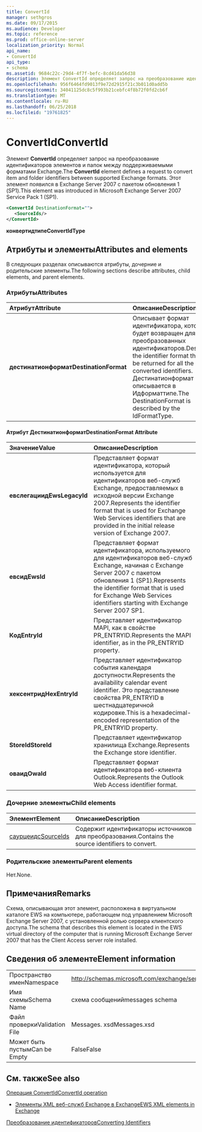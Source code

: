 ```yaml
---
title: ConvertId
manager: sethgros
ms.date: 09/17/2015
ms.audience: Developer
ms.topic: reference
ms.prod: office-online-server
localization_priority: Normal
api_name:
- ConvertId
api_type:
- schema
ms.assetid: 9684c22c-29d4-4f7f-befc-8cd41da56d38
description: Элемент ConvertId определяет запрос на преобразование идентификаторов элементов и папок между поддерживаемыми форматами Exchange. Этот элемент появился в Exchange Server 2007 с пакетом обновления 1 (SP1).
ms.openlocfilehash: 956f6464fd9013f9e72d2915f21c3b011d0add5b
ms.sourcegitcommit: 34041125dc8c5f993b21cebfc4f8b72f0fd2cb6f
ms.translationtype: MT
ms.contentlocale: ru-RU
ms.lasthandoff: 06/25/2018
ms.locfileid: "19761825"
---
```

# <a name="convertid"></a><span data-ttu-id="5e28e-104">ConvertId</span><span class="sxs-lookup"><span data-stu-id="5e28e-104">ConvertId</span></span>

<span data-ttu-id="5e28e-105">Элемент **ConvertId** определяет запрос на преобразование идентификаторов элементов и папок между поддерживаемыми форматами Exchange.</span><span class="sxs-lookup"><span data-stu-id="5e28e-105">The **ConvertId** element defines a request to convert item and folder identifiers between supported Exchange formats.</span></span> <span data-ttu-id="5e28e-106">Этот элемент появился в Exchange Server 2007 с пакетом обновления 1 (SP1).</span><span class="sxs-lookup"><span data-stu-id="5e28e-106">This element was introduced in Microsoft Exchange Server 2007 Service Pack 1 (SP1).</span></span> 
  
```xml
<ConvertId DestinationFormat="">
   <SourceIds/>
</ConvertId>
```

 <span data-ttu-id="5e28e-107">**конвертидтипе**</span><span class="sxs-lookup"><span data-stu-id="5e28e-107">**ConvertIdType**</span></span>
## <a name="attributes-and-elements"></a><span data-ttu-id="5e28e-108">Атрибуты и элементы</span><span class="sxs-lookup"><span data-stu-id="5e28e-108">Attributes and elements</span></span>

<span data-ttu-id="5e28e-109">В следующих разделах описываются атрибуты, дочерние и родительские элементы.</span><span class="sxs-lookup"><span data-stu-id="5e28e-109">The following sections describe attributes, child elements, and parent elements.</span></span>
  
### <a name="attributes"></a><span data-ttu-id="5e28e-110">Атрибуты</span><span class="sxs-lookup"><span data-stu-id="5e28e-110">Attributes</span></span>

|<span data-ttu-id="5e28e-111">**Атрибут**</span><span class="sxs-lookup"><span data-stu-id="5e28e-111">**Attribute**</span></span>|<span data-ttu-id="5e28e-112">**Описание**</span><span class="sxs-lookup"><span data-stu-id="5e28e-112">**Description**</span></span>|
|:-----|:-----|
|<span data-ttu-id="5e28e-113">**дестинатионформат**</span><span class="sxs-lookup"><span data-stu-id="5e28e-113">**DestinationFormat**</span></span> <br/> |<span data-ttu-id="5e28e-114">Описывает формат идентификатора, который будет возвращен для всех преобразованных идентификаторов.</span><span class="sxs-lookup"><span data-stu-id="5e28e-114">Describes the identifier format that will be returned for all the converted identifiers.</span></span> <span data-ttu-id="5e28e-115">Дестинатионформат описывается в Идформаттипе.</span><span class="sxs-lookup"><span data-stu-id="5e28e-115">The DestinationFormat is described by the IdFormatType.</span></span>  <br/> |
   
#### <a name="destinationformat-attribute"></a><span data-ttu-id="5e28e-116">Атрибут Дестинатионформат</span><span class="sxs-lookup"><span data-stu-id="5e28e-116">DestinationFormat Attribute</span></span>

|<span data-ttu-id="5e28e-117">**Значение**</span><span class="sxs-lookup"><span data-stu-id="5e28e-117">**Value**</span></span>|<span data-ttu-id="5e28e-118">**Описание**</span><span class="sxs-lookup"><span data-stu-id="5e28e-118">**Description**</span></span>|
|:-----|:-----|
|<span data-ttu-id="5e28e-119">**евслегациид**</span><span class="sxs-lookup"><span data-stu-id="5e28e-119">**EwsLegacyId**</span></span> <br/> |<span data-ttu-id="5e28e-120">Представляет формат идентификатора, который используется для идентификаторов веб-служб Exchange, предоставляемых в исходной версии Exchange 2007.</span><span class="sxs-lookup"><span data-stu-id="5e28e-120">Represents the identifier format that is used for Exchange Web Services identifiers that are provided in the initial release version of Exchange 2007.</span></span>  <br/> |
|<span data-ttu-id="5e28e-121">**евсид**</span><span class="sxs-lookup"><span data-stu-id="5e28e-121">**EwsId**</span></span> <br/> |<span data-ttu-id="5e28e-122">Представляет формат идентификатора, используемого для идентификаторов веб-служб Exchange, начиная с Exchange Server 2007 с пакетом обновления 1 (SP1).</span><span class="sxs-lookup"><span data-stu-id="5e28e-122">Represents the identifier format that is used for Exchange Web Services identifiers starting with Exchange Server 2007 SP1.</span></span>  <br/> |
|<span data-ttu-id="5e28e-123">**Код**</span><span class="sxs-lookup"><span data-stu-id="5e28e-123">**EntryId**</span></span> <br/> |<span data-ttu-id="5e28e-124">Представляет идентификатор MAPI, как в свойстве PR_ENTRYID.</span><span class="sxs-lookup"><span data-stu-id="5e28e-124">Represents the MAPI identifier, as in the PR_ENTRYID property.</span></span>  <br/> |
|<span data-ttu-id="5e28e-125">**хексентрид**</span><span class="sxs-lookup"><span data-stu-id="5e28e-125">**HexEntryId**</span></span> <br/> |<span data-ttu-id="5e28e-126">Представляет идентификатор события календаря доступности.</span><span class="sxs-lookup"><span data-stu-id="5e28e-126">Represents the availability calendar event identifier.</span></span> <span data-ttu-id="5e28e-127">Это представление свойства PR_ENTRYID в шестнадцатеричной кодировке.</span><span class="sxs-lookup"><span data-stu-id="5e28e-127">This is a hexadecimal-encoded representation of the PR_ENTRYID property.</span></span>  <br/> |
|<span data-ttu-id="5e28e-128">**StoreId**</span><span class="sxs-lookup"><span data-stu-id="5e28e-128">**StoreId**</span></span> <br/> |<span data-ttu-id="5e28e-129">Представляет идентификатор хранилища Exchange.</span><span class="sxs-lookup"><span data-stu-id="5e28e-129">Represents the Exchange store identifier.</span></span>  <br/> |
|<span data-ttu-id="5e28e-130">**оваид**</span><span class="sxs-lookup"><span data-stu-id="5e28e-130">**OwaId**</span></span> <br/> |<span data-ttu-id="5e28e-131">Представляет формат идентификатора веб-клиента Outlook.</span><span class="sxs-lookup"><span data-stu-id="5e28e-131">Represents the Outlook Web Access identifier format.</span></span>  <br/> |
   
### <a name="child-elements"></a><span data-ttu-id="5e28e-132">Дочерние элементы</span><span class="sxs-lookup"><span data-stu-id="5e28e-132">Child elements</span></span>

|<span data-ttu-id="5e28e-133">**Элемент**</span><span class="sxs-lookup"><span data-stu-id="5e28e-133">**Element**</span></span>|<span data-ttu-id="5e28e-134">**Описание**</span><span class="sxs-lookup"><span data-stu-id="5e28e-134">**Description**</span></span>|
|:-----|:-----|
|[<span data-ttu-id="5e28e-135">саурцеидс</span><span class="sxs-lookup"><span data-stu-id="5e28e-135">SourceIds</span></span>](sourceids.md) <br/> |<span data-ttu-id="5e28e-136">Содержит идентификаторы источников для преобразования.</span><span class="sxs-lookup"><span data-stu-id="5e28e-136">Contains the source identifiers to convert.</span></span>  <br/> |
   
### <a name="parent-elements"></a><span data-ttu-id="5e28e-137">Родительские элементы</span><span class="sxs-lookup"><span data-stu-id="5e28e-137">Parent elements</span></span>

<span data-ttu-id="5e28e-138">Нет.</span><span class="sxs-lookup"><span data-stu-id="5e28e-138">None.</span></span>
  
## <a name="remarks"></a><span data-ttu-id="5e28e-139">Примечания</span><span class="sxs-lookup"><span data-stu-id="5e28e-139">Remarks</span></span>

<span data-ttu-id="5e28e-140">Схема, описывающая этот элемент, расположена в виртуальном каталоге EWS на компьютере, работающем под управлением Microsoft Exchange Server 2007, с установленной ролью сервера клиентского доступа.</span><span class="sxs-lookup"><span data-stu-id="5e28e-140">The schema that describes this element is located in the EWS virtual directory of the computer that is running Microsoft Exchange Server 2007 that has the Client Access server role installed.</span></span>
  
## <a name="element-information"></a><span data-ttu-id="5e28e-141">Сведения об элементе</span><span class="sxs-lookup"><span data-stu-id="5e28e-141">Element information</span></span>

|||
|:-----|:-----|
|<span data-ttu-id="5e28e-142">Пространство имен</span><span class="sxs-lookup"><span data-stu-id="5e28e-142">Namespace</span></span>  <br/> |http://schemas.microsoft.com/exchange/services/2006/messages  <br/> |
|<span data-ttu-id="5e28e-143">Имя схемы</span><span class="sxs-lookup"><span data-stu-id="5e28e-143">Schema Name</span></span>  <br/> |<span data-ttu-id="5e28e-144">схема сообщений</span><span class="sxs-lookup"><span data-stu-id="5e28e-144">messages schema</span></span>  <br/> |
|<span data-ttu-id="5e28e-145">Файл проверки</span><span class="sxs-lookup"><span data-stu-id="5e28e-145">Validation File</span></span>  <br/> |<span data-ttu-id="5e28e-146">Messages. xsd</span><span class="sxs-lookup"><span data-stu-id="5e28e-146">Messages.xsd</span></span>  <br/> |
|<span data-ttu-id="5e28e-147">Может быть пустым</span><span class="sxs-lookup"><span data-stu-id="5e28e-147">Can be Empty</span></span>  <br/> |<span data-ttu-id="5e28e-148">False</span><span class="sxs-lookup"><span data-stu-id="5e28e-148">False</span></span>  <br/> |
   
## <a name="see-also"></a><span data-ttu-id="5e28e-149">См. также</span><span class="sxs-lookup"><span data-stu-id="5e28e-149">See also</span></span>



[<span data-ttu-id="5e28e-150">Операция ConvertId</span><span class="sxs-lookup"><span data-stu-id="5e28e-150">ConvertId operation</span></span>](convertid-operation.md)


- [<span data-ttu-id="5e28e-151">Элементы XML веб-служб Exchange в Exchange</span><span class="sxs-lookup"><span data-stu-id="5e28e-151">EWS XML elements in Exchange</span></span>](ews-xml-elements-in-exchange.md)


[<span data-ttu-id="5e28e-152">Преобразование идентификаторов</span><span class="sxs-lookup"><span data-stu-id="5e28e-152">Converting Identifiers</span></span>](http://msdn.microsoft.com/library/a5391746-b6ef-4f48-8fc8-8255258651aa%28Office.15%29.aspx)

